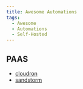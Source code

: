 ```yaml
---
title: Awesome Automations
tags:
  - Awesome
  - Automations
  - Self-Hosted
---
```


## PAAS

- [cloudron](https://www.cloudron.io/index.html)
- [sandstorm](https://sandstorm.io/)
